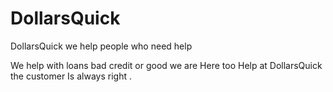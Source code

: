 # DollarsQuick
DollarsQuick we help people who need help 



We help with loans bad credit or good we are 
Here too Help at DollarsQuick the customer 
Is always right .

